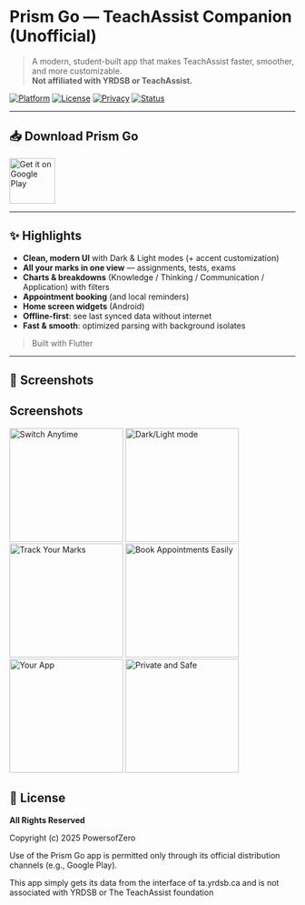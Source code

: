 # Prism Go — TeachAssist Companion (Unofficial)

> A modern, student-built app that makes TeachAssist faster, smoother, and more customizable.  
> **Not affiliated with YRDSB or TeachAssist.**

[![Platform](https://img.shields.io/badge/Flutter-Android-informational)](#)
[![License](https://img.shields.io/badge/License-Proprietary-red)](#license)
[![Privacy](https://img.shields.io/badge/Privacy-friendly-success)](#privacy--security)
[![Status](https://img.shields.io/badge/Status-Active-brightgreen)](#roadmap)

---

## 📥 Download Prism Go

<a href="https://play.google.com/store/apps/details?id=com.powersofzero.prismgo">
  <img alt="Get it on Google Play"
       src="https://play.google.com/intl/en_us/badges/static/images/badges/en_badge_web_generic.png"
       height="80"/>
</a>

---

## ✨ Highlights

- **Clean, modern UI** with Dark & Light modes (+ accent customization)  
- **All your marks in one view** — assignments, tests, exams  
- **Charts & breakdowns** (Knowledge / Thinking / Communication / Application) with filters  
- **Appointment booking** (and local reminders)  
- **Home screen widgets** (Android)  
- **Offline-first**: see last synced data without internet  
- **Fast & smooth**: optimized parsing with background isolates   

> Built with Flutter
---

## 📸 Screenshots


## Screenshots

<img src="https://github.com/user-attachments/assets/aad1b9eb-6abc-435a-a12c-c26ac912b902" alt="Switch Anytime" width="200"/>
<img src="https://github.com/user-attachments/assets/a58a2dcb-d4f3-4f4c-b060-328d371a0017" alt="Dark/Light mode" width="200"/>
<img src="https://github.com/user-attachments/assets/b16e0636-0ea2-4acf-a457-4104b4a6e5d5" alt="Track Your Marks" width="200"/>
<img src="https://github.com/user-attachments/assets/b135d9d0-668c-4a99-ad4a-085e9859d0df" alt="Book Appointments Easily" width="200"/>
<img src="https://github.com/user-attachments/assets/0460f2d9-9887-44f8-8c88-99391f0aa101" alt="Your App" width="200"/>
<img src="https://github.com/user-attachments/assets/3e5fadcf-9588-44e3-a3a7-7dd7129a76a8" alt="Private and Safe" width="200"/>
</div>


## 📄 License

**All Rights Reserved**

Copyright (c) 2025 PowersofZero  

Use of the Prism Go app is permitted only through its official distribution channels (e.g., Google Play).

This app simply gets its data from the interface of ta.yrdsb.ca and is not associated with YRDSB or The TeachAssist foundation
